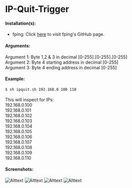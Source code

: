 # IP-Quit-Trigger

#### Installation(s):

* fping: Click [here](http://fping.org) to visit fping's GitHub page.

#### Arguments:
Argument 1: Byte 1,2 & 3 in decimal [0-255].[0-255].[0-255]</br>
Argument 2: Byte 4 starting address in decimal [0-255]</br>
Argument 3: Byte 4 ending address in decimal [0-255]</br>
#### Example:
```$ sh ipquit.sh 192.168.0 100 110```</br></br>
This will inspect for IPs:</br>
192.168.0.100</br>
192.168.0.101</br>
192.168.0.102</br>
192.168.0.103</br>
192.168.0.104</br>
192.168.0.105</br>
192.168.0.106</br>
192.168.0.107</br>
192.168.0.108</br>
192.168.0.109</br>
192.168.0.110

#### Screenshots:

![Alttext](https://github.com/shubhamk008/IP-Quit-Trigger/raw/master/Screenshots/1.png "Screen 1")
![Alttext](https://github.com/shubhamk008/IP-Quit-Trigger/raw/master/Screenshots/2.png "Screen 2")
![Alttext](https://github.com/shubhamk008/IP-Quit-Trigger/raw/master/Screenshots/3.png "Screen 3")
![Alttext](https://github.com/shubhamk008/IP-Quit-Trigger/raw/master/Screenshots/4.png "Screen 4")
